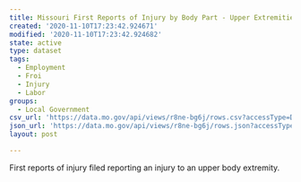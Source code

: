 ```yaml
---
title: Missouri First Reports of Injury by Body Part - Upper Extremities
created: '2020-11-10T17:23:42.924671'
modified: '2020-11-10T17:23:42.924682'
state: active
type: dataset
tags:
  - Employment
  - Froi
  - Injury
  - Labor
groups:
  - Local Government
csv_url: 'https://data.mo.gov/api/views/r8ne-bg6j/rows.csv?accessType=DOWNLOAD'
json_url: 'https://data.mo.gov/api/views/r8ne-bg6j/rows.json?accessType=DOWNLOAD'
layout: post

---
```

First reports of injury filed reporting an injury to an upper body extremity.
